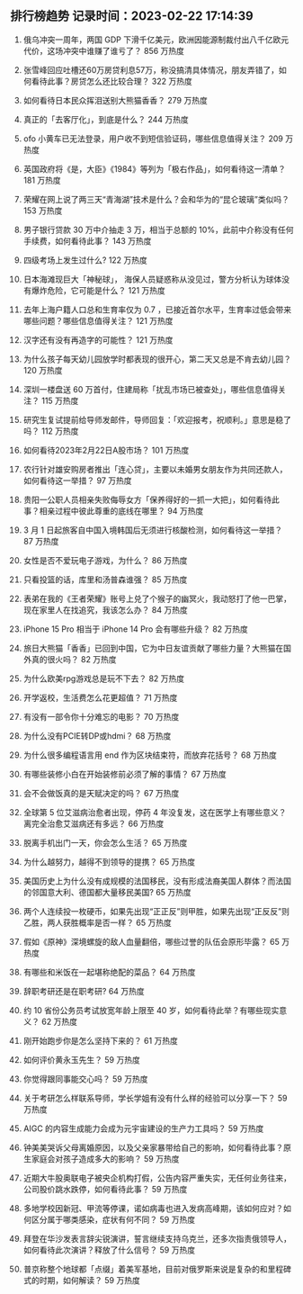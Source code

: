 
## 排行榜趋势 记录时间：2023-02-22 17:14:39
  
  1. 俄乌冲突一周年，两国 GDP 下滑千亿美元，欧洲因能源制裁付出八千亿欧元代价，这场冲突中谁赚了谁亏了？ 856 万热度
    
  2. 张雪峰回应吐槽还60万房贷利息57万，称没搞清具体情况，朋友弄错了，如何看待此事？房贷怎么还比较合理？ 322 万热度
    
  3. 如何看待日本民众挥泪送别大熊猫香香？ 279 万热度
    
  4. 真正的「去客厅化」，到底是什么？ 244 万热度
    
  5. ofo 小黄车已无法登录，用户收不到短信验证码，哪些信息值得关注？ 209 万热度
    
  6. 英国政府将《是，大臣》《1984》等列为「极右作品」，如何看待这一清单？ 181 万热度
    
  7. 荣耀在网上说了两三天“青海湖”技术是什么？会和华为的“昆仑玻璃”类似吗？ 153 万热度
    
  8. 男子银行贷款 30 万中介抽走 3 万，相当于总额的 10%，此前中介称没有任何手续费，如何看待此事？ 143 万热度
    
  9. 四级考场上发生过什么? 122 万热度
    
  10. 日本海滩现巨大「神秘球」， 海保人员疑惑称从没见过，警方分析认为球体没有爆炸危险，它可能是什么？ 121 万热度
    
  11. 去年上海户籍人口总和生育率仅为 0.7 ，已接近首尔水平，生育率过低会带来哪些问题？哪些信息值得关注？ 121 万热度
    
  12. 汉字还有没有再造字的可能性？ 121 万热度
    
  13. 为什么孩子每天幼儿园放学时都表现的很开心，第二天又总是不肯去幼儿园？ 120 万热度
    
  14. 深圳一楼盘送 60 万首付，住建局称「扰乱市场已被查处」，哪些信息值得关注？ 115 万热度
    
  15. 研究生复试提前给导师发邮件，导师回复：「欢迎报考，祝顺利。」意思是稳了吗？ 112 万热度
    
  16. 如何看待2023年2月22日A股市场？ 101 万热度
    
  17. 农行针对雄安购房者推出「连心贷」，主要以未婚男女朋友作为共同还款人，如何看待这一举措？ 97 万热度
    
  18. 贵阳一公职人员相亲失败侮辱女方「保养得好的一抓一大把」，如何看待此事？相亲过程中彼此尊重的底线在哪里？ 94 万热度
    
  19. 3 月 1 日起旅客自中国入境韩国后无须进行核酸检测，如何看待这一举措？ 87 万热度
    
  20. 女性是否不爱玩电子游戏，为什么？ 86 万热度
    
  21. 只看投篮的话，库里和汤普森谁强？ 85 万热度
    
  22. 表弟在我的《王者荣耀》账号上兑了个猴子的幽冥火，我动怒打了他一巴掌，现在家里人在找追究，我该怎么办？ 84 万热度
    
  23. iPhone 15 Pro 相当于 iPhone 14 Pro 会有哪些升级？ 82 万热度
    
  24. 旅日大熊猫「香香」已回到中国，它为中日友谊贡献了哪些力量？大熊猫在国外真的很火吗？ 82 万热度
    
  25. 为什么欧美rpg游戏总是玩不下去？ 82 万热度
    
  26. 开学返校，生活费怎么花更超值？ 71 万热度
    
  27. 有没有一部令你十分难忘的电影？ 70 万热度
    
  28. 为什么没有PCIE转DP或hdmi？ 68 万热度
    
  29. 为什么很多编程语言用 end 作为区块结束符，而放弃花括号？ 68 万热度
    
  30. 有哪些装修小白在开始装修前必须了解的事情？ 67 万热度
    
  31. 会不会做饭真的是天赋决定的吗？ 67 万热度
    
  32. 全球第 5 位艾滋病治愈者出现，停药 4 年没复发，这在医学上有哪些意义？离完全治愈艾滋病还有多远？ 66 万热度
    
  33. 脱离手机出门一天，你会怎么生活？ 65 万热度
    
  34. 为什么越努力，越得不到领导的提携？ 65 万热度
    
  35. 美国历史上为什么没有成规模的法国移民，没有形成法裔美国人群体？而法国的邻国意大利、德国都大量移民美国? 65 万热度
    
  36. 两个人连续投一枚硬币，如果先出现“正正反”则甲胜，如果先出现“正反反”则乙胜，两人获胜概率是否一样？ 65 万热度
    
  37. 假如《原神》深境螺旋的敌人血量翻倍，哪些过誉的队伍会原形毕露？ 65 万热度
    
  38. 有哪些和米饭在一起堪称绝配的菜品？ 64 万热度
    
  39. 辞职考研还是在职考研? 64 万热度
    
  40. 约 10 省份公务员考试放宽年龄上限至 40 岁，如何看待此举？有哪些现实意义？ 62 万热度
    
  41. 刚开始跑步你是怎么坚持下来的？ 61 万热度
    
  42. 如何评价黄永玉先生？ 59 万热度
    
  43. 你觉得跟同事能交心吗？ 59 万热度
    
  44. 关于考研怎么样联系导师，学长学姐有没有什么样的经验可以分享一下？ 59 万热度
    
  45. AIGC 的内容生成能力会成为元宇宙建设的生产力工具吗？ 59 万热度
    
  46. 钟美美哭诉父母离婚原因，以及父亲家暴带给自己的影响，如何看待此事？原生家庭会对孩子造成多大的影响？ 59 万热度
    
  47. 近期大牛股奥联电子被央企机构打假，公告内容严重失实，无任何业务往来，公司股价跳水跌停，如何看待此事？ 59 万热度
    
  48. 多地学校因新冠、甲流等停课，诺如病毒也进入发病高峰期，该如何应对？如何区分属于哪类感染，症状有何不同？ 59 万热度
    
  49. 拜登在华沙发表言辞尖锐演讲，誓言继续支持乌克兰，还多次指责俄领导人，如何看待此次演讲？释放了什么信号？ 59 万热度
    
  50. 普京称整个地球都「点缀」着美军基地，目前对俄罗斯来说是复杂的和里程碑式的时期，如何解读？ 59 万热度
    